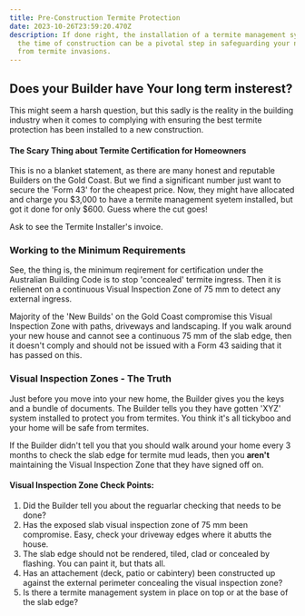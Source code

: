 ```yaml
---
title: Pre-Construction Termite Protection
date: 2023-10-26T23:59:20.470Z
description: If done right, the installation of a termite management system at
  the time of construction can be a pivotal step in safeguarding your new home
  from termite invasions.
---
```

## Does your Builder have Your long term insterest?

This might seem a harsh question, but this sadly is the reality in the building industry when it comes to complying with ensuring the best termite protection has been installed to a new construction.

#### The Scary Thing about Termite Certification for Homeowners

This is no a blanket statement, as there are many honest and reputable Builders on the Gold Coast. But we find a significant number just want to secure the 'Form 43' for the cheapest price. Now, they might have allocated and charge you $3,000 to have a termite management syetem installed, but got it done for only $600. Guess where the cut goes!

Ask to see the Termite Installer's invoice.

### Working to the Minimum Requirements

See, the thing is, the minimum reqirement for certification under the Australian Building Code is to stop 'concealed' termite ingress. Then it is relienent on a continuous Visual Inspection Zone of 75 mm to detect any external ingress.

Majority of the 'New Builds' on the Gold Coast compromise this Visual Inspection Zone with paths, driveways and landscaping. If you walk around your new house and cannot see a continuous 75 mm of the slab edge, then it doesn't comply and should not be issued with a Form 43 saiding that it has passed on this.

### Visual Inspection Zones - The Truth

Just before you move into your new home, the Builder gives you the keys and a bundle of documents. The Builder tells you they have gotten 'XYZ' system installed to protect you from termites. You think it's all tickyboo and your home will be safe from termites.

If the Builder didn't tell you that you should walk around your home every 3 months to check the slab edge for termite mud leads, then you **aren't** maintaining the Visual Inspection Zone that they have signed off on. 

#### Visual Inspection Zone Check Points:

1. Did the Builder tell you about the reguarlar checking that needs to be done?
2. Has the exposed slab visual inspection zone of 75 mm been compromise. Easy, check your driveway edges where it abutts the house.  
3. The slab edge should not be rendered, tiled, clad or concealed by flashing. You can paint it, but thats all. 
4. Has an attachement (deck, patio or cabintery) been constructed up against the external perimeter concealing the visual inspection zone?
5. Is there a termite management system in place on top or at the base of the slab edge?